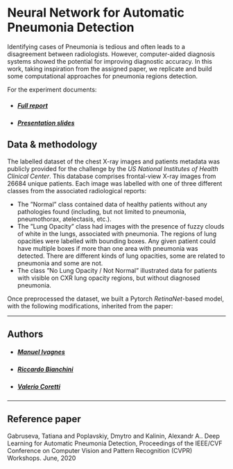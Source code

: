 # Neural Network for Automatic Pneumonia Detection

Identifying cases of Pneumonia is tedious and often leads to a disagreement between radiologists. However, computer-aided diagnosis systems showed the potential for improving diagnostic accuracy. In this work, taking inspiration from the assigned paper, we replicate and build some computational approaches for pneumonia regions detection.

For the experiment documents:
* ##### [Full report](./report.pdf)
* ##### [Presentation slides](/slides.pdf)


## Data & methodology

The labelled dataset of the chest X-ray images and patients metadata was publicly provided for the challenge by the *US National Institutes of Health Clinical Center*. This database comprises frontal-view X-ray images from 26684 unique patients. Each image was labelled with one of three different classes from the associated radiological reports:
- The ”Normal” class contained data of healthy patients without any pathologies found (including, but not limited to pneumonia, pneumothorax, atelectasis, etc.).
- The ”Lung Opacity” class had images with the presence of fuzzy clouds of white in the lungs, associated with pneumonia. The regions of lung opacities were labelled with bounding boxes. Any given patient could have multiple boxes if more than one area with pneumonia was detected. There are different kinds of lung opacities, some are related to pneumonia and some are not.
-  The class ”No Lung Opacity / Not Normal” illustrated data for patients with visible on CXR lung opacity regions, but without diagnosed pneumonia.


Once preprocessed the dataset, we built a Pytorch *RetinaNet*-based model, with the following modifications, inherited from the paper:




---
## Authors
* ##### [Manuel Ivagnes](https://www.linkedin.com/in/manuel-ivagnes-4a5ba018b)
* ##### [Riccardo Bianchini](http://linkedin.com/in/riccardo-bianchini-7a391219b)
* ##### [Valerio Coretti](https://www.linkedin.com/in/valerio-coretti-2913721a3)


---
## Reference paper
Gabruseva, Tatiana and Poplavskiy, Dmytro and Kalinin, Alexandr A.. Deep Learning for Automatic Pneumonia Detection, Proceedings of the IEEE/CVF Conference on Computer Vision and Pattern Recognition (CVPR) Workshops. June, 2020